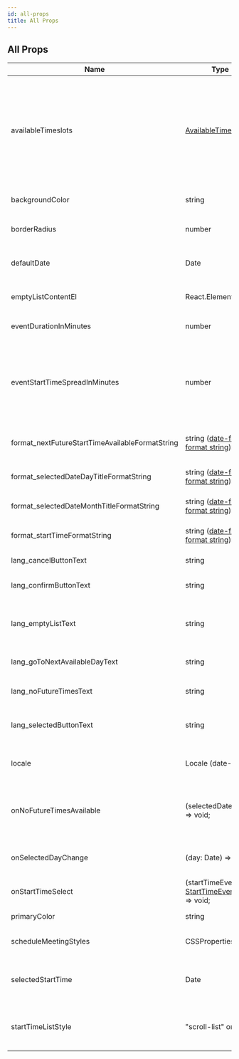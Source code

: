 ```yaml
---
id: all-props
title: All Props
---
```


## All Props

| Name                                            | Type                                                                                                   | Default                     | Explanation                                                                                                                                                                                   |
| ----------------------------------------------- | ------------------------------------------------------------------------------------------------------ | --------------------------- | --------------------------------------------------------------------------------------------------------------------------------------------------------------------------------------------- |
| availableTimeslots                              | [AvailableTimeslot[]](./types/#availabletimeslot)                                                      | Required                    | Timeslots of available time that events can be scheduled in. _Example: If you are available every day from 9am to 5pm, you would pass in an array of AvailableTimeslots with those datetimes_ |
| backgroundColor                                 | string                                                                                                 | "#fff"                      | Background color for theming the component                                                                                                                                                    |
| borderRadius                                    | number                                                                                                 | 0                           | Border radius for many of the components                                                                                                                                                      |
| defaultDate                                     | Date                                                                                                   | new Date()                  | Sets the initially selected date on the calendar if you don't want it to be 'today'.                                                                                                          |
| emptyListContentEl                              | React.ElementType                                                                                      | --                          | Element displayed when the start time events list is empty                                                                                                                                    |
| eventDurationInMinutes                          | number                                                                                                 | Required                    | The number of minutes each event will be scheduled.                                                                                                                                           |
| eventStartTimeSpreadInMinutes                   | number                                                                                                 | 30                          | The length between the next possible event start time. _Example: For 30, an event start time will be available 30 minutes after the previous event END time._                                 |
| format_nextFutureStartTimeAvailableFormatString | string (<a href="https://date-fns.org/v2.14.0/docs/format" target="_blank">date-fns format string</a>) | 'cccc, LLLL do'             | Format string for the next future start time that is available [see example](./examples/#startTimeFormatString)                                                                               |
| format_selectedDateDayTitleFormatString         | string (<a href="https://date-fns.org/v2.14.0/docs/format" target="_blank">date-fns format string</a>) | 'cccc, LLLL do'             | Format string for the date title [see example](./examples/#selectedDateDayTitleFormatString)                                                                                                  |
| format_selectedDateMonthTitleFormatString       | string (<a href="https://date-fns.org/v2.14.0/docs/format" target="_blank">date-fns format string</a>) | 'LLLL yyyy'                 | Format string for the month title [see example](./examples/#selectedDateMonthTitleFormatString)                                                                                               |
| format_startTimeFormatString                    | string (<a href="https://date-fns.org/v2.14.0/docs/format" target="_blank">date-fns format string</a>) | 'h:mm a'                    | Format string for the start time [see example](./examples/#startTimeFormatString)                                                                                                             |
| lang_cancelButtonText                           | string                                                                                                 | "Cancel"                    | Text displayed on the cancel button                                                                                                                                                           |
| lang_confirmButtonText                          | string                                                                                                 | "Confirm"                   | Text displayed on the start time confirm button                                                                                                                                               |
| lang_emptyListText                              | string                                                                                                 | "No times available"        | Text displayed when the start time events list is empty (unless emptyListContentEl is used instead)                                                                                           |
| lang_goToNextAvailableDayText                   | string                                                                                                 | "Next Available"            | Text displayed on the next available time button                                                                                                                                              |
| lang_noFutureTimesText                          | string                                                                                                 | "No future times available" | Text displayed when there are no future times available                                                                                                                                       |
| lang_selectedButtonText                         | string                                                                                                 | "Selected:"                 | Text displayed on the start time selected state button                                                                                                                                        |
| locale                                          | Locale (date-fns)                                                                                      | undefined                   | Locale for date-fns to return I18n (Internationalization) strings. [see example](./examples/#internationalization--languages)                                                                 |
| onNoFutureTimesAvailable                        | (selectedDate: Date) => void;                                                                          | --                          | Callback for when the selected day has no available times and there are no more times available in the future.                                                                                |
| onSelectedDayChange                             | (day: Date) => void;                                                                                   | --                          | Callback for when the selected day changes on the calendar                                                                                                                                    |
| onStartTimeSelect                               | (startTimeEventEmit: [StartTimeEventEmit](./types/#starttimeeventemit)) => void;                       | --                          | Callback for when a start time is clicked                                                                                                                                                     |
| primaryColor                                    | string                                                                                                 | "#3f5b85"                   | Primary color to use for the component                                                                                                                                                        |
| scheduleMeetingStyles                           | CSSProperties                                                                                          | undefined                   | Styles Object for the Schedule Calendar paper container                                                                                                                                       |
| selectedStartTime                               | Date                                                                                                   | undefined                   | The selected start time for handling the selectedStartTime. This is an optional prop.                                                                                                         |
| startTimeListStyle                              | "scroll-list" or "grid"                                                                                | "grid"                      | The style for the start times container. See the main page example to see the difference                                                                                                      |
